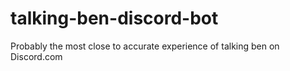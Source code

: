 # talking-ben-discord-bot
Probably the most close to accurate experience of talking ben on Discord.com
